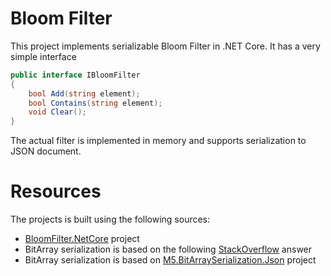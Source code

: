 # Bloom Filter
This project implements serializable Bloom Filter in .NET Core. It has a very simple interface 

``` csharp
public interface IBloomFilter
{
    bool Add(string element);
    bool Contains(string element);
    void Clear();
}
```

The actual filter is implemented in memory and supports serialization to JSON document.

# Resources
The projects is built using the following sources:
- [BloomFilter.NetCore](https://github.com/vla/BloomFilter.NetCore) project
- BitArray serialization is based on the following [StackOverflow](https://stackoverflow.com/questions/58279263/how-to-deserialize-bitarray-using-jsonserializer/58279913#58279913) answer
- BitArray serialization is based on [M5.BitArraySerialization.Json](https://github.com/MILL5/M5.BloomFilter/tree/main/M5.BitArraySerialization.Json) project
